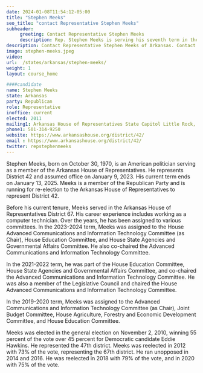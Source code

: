 ```yaml
---
date: 2024-01-08T11:54:12-05:00
title: "Stephen Meeks"
seo_title: "contact Representative Stephen Meeks"
subheader:
     greeting: Contact Representative Stephen Meeks
     description: Rep. Stephen Meeks is serving his seventh term in the Arkansas House. He represents District 42 which includes a portion of Van Buren, Faulkner, and Cleburne Counties. For the 94th General Assembly, Rep. Meeks is the House Chair for the Joint Committee on Advanced Communications and Information Technology.
description: Contact Representative Stephen Meeks of Arkansas. Contact information for Stephen Meeks includes email address, phone number, and mailing address.
image: stephen-meeks.jpeg
video:
url:  /states/arkansas/stephen-meeks/
weight: 1
layout: course_home

####candidate
name: Stephen Meeks
state: Arkansas
party: Republican
role: Representative
inoffice: current
elected: 2011
mailing1: Arkansas House of Representatives State Capitol Little Rock, AR 72201
phone1: 501-314-9250
website: https://www.arkansashouse.org/district/42/
email : https://www.arkansashouse.org/district/42/
twitter: repstephenmeeks
---
```


Stephen Meeks, born on October 30, 1970, is an American politician serving as a member of the Arkansas House of Representatives. He represents District 42 and assumed office on January 9, 2023. His current term ends on January 13, 2025. Meeks is a member of the Republican Party and is running for re-election to the Arkansas House of Representatives to represent District 42.

Before his current tenure, Meeks served in the Arkansas House of Representatives District 67. His career experience includes working as a computer technician. Over the years, he has been assigned to various committees. In the 2023-2024 term, Meeks was assigned to the House Advanced Communications and Information Technology Committee (as Chair), House Education Committee, and House State Agencies and Governmental Affairs Committee. He also co-chaired the Advanced Communications and Information Technology Committee.

In the 2021-2022 term, he was part of the House Education Committee, House State Agencies and Governmental Affairs Committee, and co-chaired the Advanced Communications and Information Technology Committee. He was also a member of the Legislative Council and chaired the House Advanced Communications and Information Technology Committee.

In the 2019-2020 term, Meeks was assigned to the Advanced Communications and Information Technology Committee (as Chair), Joint Budget Committee, House Agriculture, Forestry and Economic Development Committee, and House Education Committee.

Meeks was elected in the general election on November 2, 2010, winning 55 percent of the vote over 45 percent for Democratic candidate Eddie Hawkins. He represented the 47th district. Meeks was reelected in 2012 with 73% of the vote, representing the 67th district. He ran unopposed in 2014 and 2016. He was reelected in 2018 with 79% of the vote, and in 2020 with 75% of the vote.
